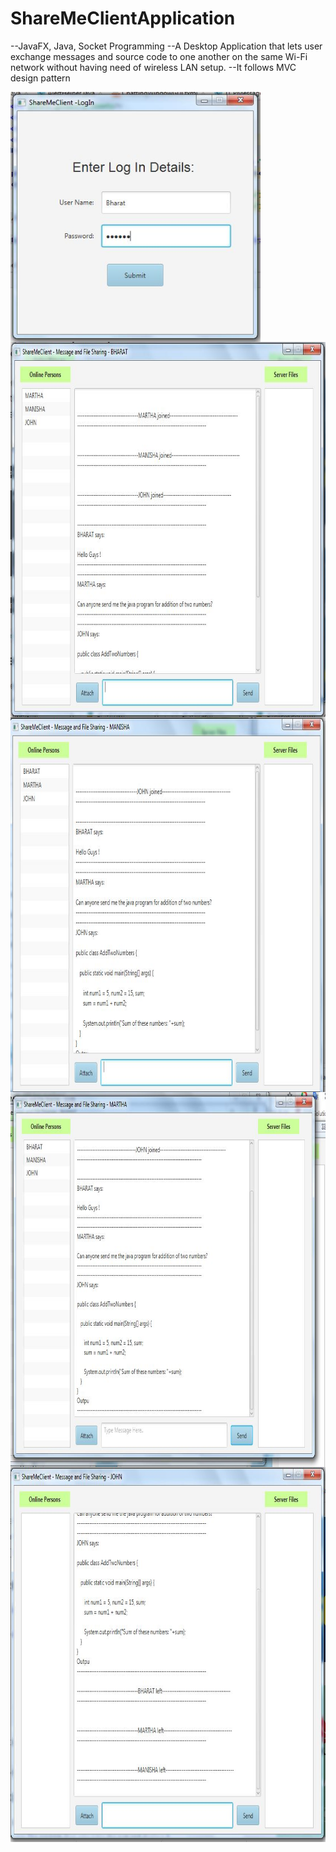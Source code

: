 # ShareMeClientApplication
--JavaFX, Java, Socket Programming
--A Desktop Application that lets user exchange messages and
source code to one another on the same Wi-Fi network without
having need of wireless LAN setup.
--It follows MVC design pattern


<a href="https://github.com/bharatkathuria/ShareMeClientApplication/blob/master/Screenshots/clientlogin.JPG?raw=true"><img src="https://github.com/bharatkathuria/ShareMeClientApplication/blob/master/Screenshots/clientlogin.JPG?raw=true" align="left" height="400" width="400" ></a>

<a href="https://github.com/bharatkathuria/ShareMeClientApplication/blob/master/Screenshots/1.JPG?raw=true"><img src="https://github.com/bharatkathuria/ShareMeClientApplication/blob/master/Screenshots/1.JPG?raw=true" align="left" height="600" width="600" ></a>


<a href="https://github.com/bharatkathuria/ShareMeClientApplication/blob/master/Screenshots/2.JPG?raw=true"><img src="https://github.com/bharatkathuria/ShareMeClientApplication/blob/master/Screenshots/2.JPG?raw=true" align="left" height="600" width="600" ></a>


<a href="https://github.com/bharatkathuria/ShareMeClientApplication/blob/master/Screenshots/3.JPG?raw=true"><img src="https://github.com/bharatkathuria/ShareMeClientApplication/blob/master/Screenshots/3.JPG?raw=true" align="left" height="600" width="600" ></a>

<a href="https://github.com/bharatkathuria/ShareMeClientApplication/blob/master/Screenshots/4.JPG?raw=true"><img src="https://github.com/bharatkathuria/ShareMeClientApplication/blob/master/Screenshots/4.JPG?raw=true" align="left" height="600" width="600" ></a>


